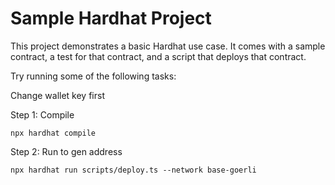 # Sample Hardhat Project

This project demonstrates a basic Hardhat use case. It comes with a sample contract, a test for that contract, and a script that deploys that contract.

Try running some of the following tasks:

Change wallet key first

Step 1: Compile

```shell
npx hardhat compile
```

Step 2: Run to gen address

```shell
npx hardhat run scripts/deploy.ts --network base-goerli
```
